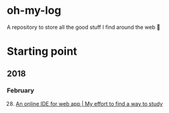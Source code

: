 # oh-my-log
A repository to store all the good stuff I find around the web :flashlight:

# Starting point    

## 2018 

### February
28. [An online IDE for web app | My effort to find a way to study](2018/february/28)